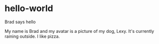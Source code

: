 # hello-world
Brad says hello

My name is Brad and my avatar is a picture of my dog, Lexy. It's currently raining outside. I like pizza.
